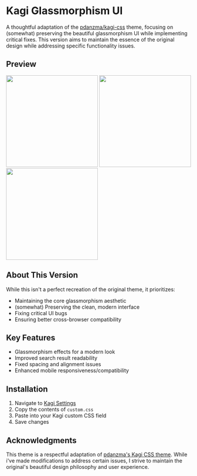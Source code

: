 # Kagi Glassmorphism UI

A thoughtful adaptation of the [pdanzma/kagi-css](https://github.com/pdanzma/kagi-css) theme, focusing on (somewhat) preserving the beautiful glassmorphism UI while implementing critical fixes. This version aims to maintain the essence of the original design while addressing specific functionality issues.

## Preview

<p float="left">
  <img src="[https://path-to-your-image1.jpg](https://raw.githubusercontent.com/copreus/kagi-theme/refs/heads/main/preview/0w95kd.png)" width="250" />
  <img src="[https://path-to-your-image2.jpg](https://raw.githubusercontent.com/copreus/kagi-theme/refs/heads/main/preview/7shmx3.png)" width="250" /> 
  <img src="[https://path-to-your-image3.jpg](https://raw.githubusercontent.com/copreus/kagi-theme/refs/heads/main/preview/zwolgu.png)" width="250" />
</p>


## About This Version

While this isn't a perfect recreation of the original theme, it prioritizes:
- Maintaining the core glassmorphism aesthetic
- (somewhat) Preserving the clean, modern interface
- Fixing critical UI bugs
- Ensuring better cross-browser compatibility

## Key Features

- Glassmorphism effects for a modern look
- Improved search result readability
- Fixed spacing and alignment issues
- Enhanced mobile responsiveness/compatibility

## Installation

1. Navigate to [Kagi Settings](https://kagi.com/settings?p=custom_css)
2. Copy the contents of `custom.css`
3. Paste into your Kagi custom CSS field
4. Save changes

## Acknowledgments

This theme is a respectful adaptation of [pdanzma's Kagi CSS theme](https://github.com/pdanzma/kagi-css). While i've made modifications to address certain issues, I strive to maintain the original's beautiful design philosophy and user experience.


